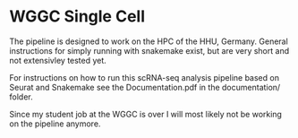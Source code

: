 # WGGC Single Cell

The pipeline is designed to work on the HPC of the HHU, Germany.
General instructions for simply running with snakemake exist, but are very short and not extensivley tested yet.

For instructions on how to run this scRNA-seq analysis pipeline based on Seurat and Snakemake see the Documentation.pdf in the documentation/ folder.

Since my student job at the WGGC is over I will most likely not be working on the pipeline anymore.